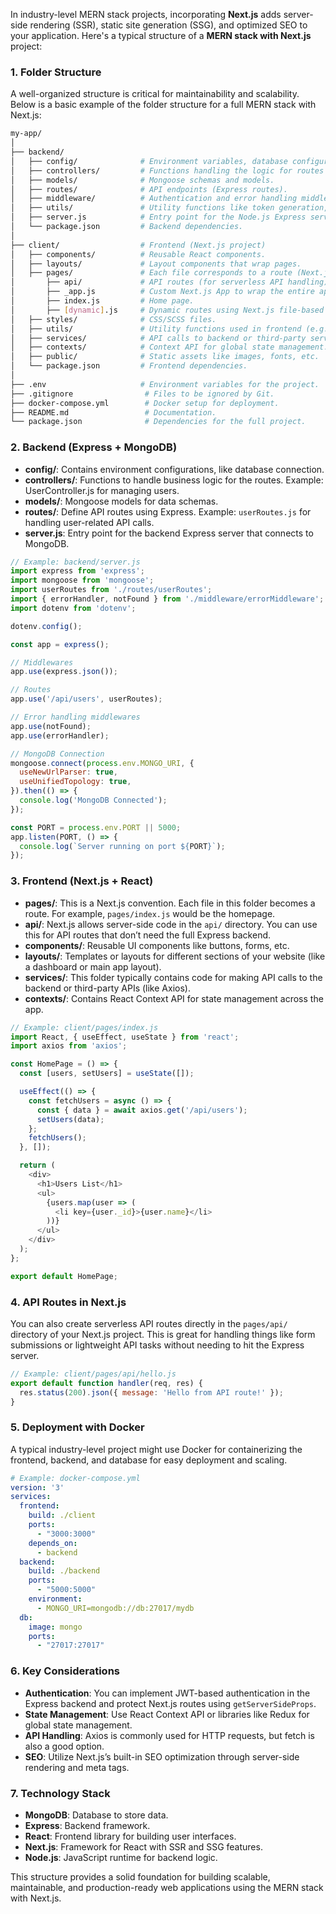 In industry-level MERN stack projects, incorporating **Next.js** adds server-side rendering (SSR), static site generation (SSG), and optimized SEO to your application. Here's a typical structure of a **MERN stack with Next.js** project:

### 1. **Folder Structure**
A well-organized structure is critical for maintainability and scalability. Below is a basic example of the folder structure for a full MERN stack with Next.js:

```bash
my-app/
│
├── backend/
│   ├── config/              # Environment variables, database configuration, etc.
│   ├── controllers/         # Functions handling the logic for routes (CRUD operations).
│   ├── models/              # Mongoose schemas and models.
│   ├── routes/              # API endpoints (Express routes).
│   ├── middleware/          # Authentication and error handling middleware.
│   ├── utils/               # Utility functions like token generation, error handling, etc.
│   ├── server.js            # Entry point for the Node.js Express server.
│   └── package.json         # Backend dependencies.
│
├── client/                  # Frontend (Next.js project)
│   ├── components/          # Reusable React components.
│   ├── layouts/             # Layout components that wrap pages.
│   ├── pages/               # Each file corresponds to a route (Next.js routing).
│       ├── api/             # API routes (for serverless API handling).
│       ├── _app.js          # Custom Next.js App to wrap the entire app.
│       ├── index.js         # Home page.
│       ├── [dynamic].js     # Dynamic routes using Next.js file-based routing.
│   ├── styles/              # CSS/SCSS files.
│   ├── utils/               # Utility functions used in frontend (e.g., Axios instance).
│   ├── services/            # API calls to backend or third-party services.
│   ├── contexts/            # Context API for global state management.
│   ├── public/              # Static assets like images, fonts, etc.
│   └── package.json         # Frontend dependencies.
│
├── .env                     # Environment variables for the project.
├── .gitignore                # Files to be ignored by Git.
├── docker-compose.yml        # Docker setup for deployment.
├── README.md                 # Documentation.
└── package.json              # Dependencies for the full project.
```

### 2. **Backend (Express + MongoDB)**
- **config/**: Contains environment configurations, like database connection.
- **controllers/**: Functions to handle business logic for the routes. Example: UserController.js for managing users.
- **models/**: Mongoose models for data schemas.
- **routes/**: Define API routes using Express. Example: `userRoutes.js` for handling user-related API calls.
- **server.js**: Entry point for the backend Express server that connects to MongoDB.

```js
// Example: backend/server.js
import express from 'express';
import mongoose from 'mongoose';
import userRoutes from './routes/userRoutes';
import { errorHandler, notFound } from './middleware/errorMiddleware';
import dotenv from 'dotenv';

dotenv.config();

const app = express();

// Middlewares
app.use(express.json());

// Routes
app.use('/api/users', userRoutes);

// Error handling middlewares
app.use(notFound);
app.use(errorHandler);

// MongoDB Connection
mongoose.connect(process.env.MONGO_URI, {
  useNewUrlParser: true,
  useUnifiedTopology: true,
}).then(() => {
  console.log('MongoDB Connected');
});

const PORT = process.env.PORT || 5000;
app.listen(PORT, () => {
  console.log(`Server running on port ${PORT}`);
});
```

### 3. **Frontend (Next.js + React)**
- **pages/**: This is a Next.js convention. Each file in this folder becomes a route. For example, `pages/index.js` would be the homepage.
- **api/**: Next.js allows server-side code in the `api/` directory. You can use this for API routes that don’t need the full Express backend.
- **components/**: Reusable UI components like buttons, forms, etc.
- **layouts/**: Templates or layouts for different sections of your website (like a dashboard or main app layout).
- **services/**: This folder typically contains code for making API calls to the backend or third-party APIs (like Axios).
- **contexts/**: Contains React Context API for state management across the app.
  
```js
// Example: client/pages/index.js
import React, { useEffect, useState } from 'react';
import axios from 'axios';

const HomePage = () => {
  const [users, setUsers] = useState([]);

  useEffect(() => {
    const fetchUsers = async () => {
      const { data } = await axios.get('/api/users');
      setUsers(data);
    };
    fetchUsers();
  }, []);

  return (
    <div>
      <h1>Users List</h1>
      <ul>
        {users.map(user => (
          <li key={user._id}>{user.name}</li>
        ))}
      </ul>
    </div>
  );
};

export default HomePage;
```

### 4. **API Routes in Next.js**
You can also create serverless API routes directly in the `pages/api/` directory of your Next.js project. This is great for handling things like form submissions or lightweight API tasks without needing to hit the Express server.

```js
// Example: client/pages/api/hello.js
export default function handler(req, res) {
  res.status(200).json({ message: 'Hello from API route!' });
}
```

### 5. **Deployment with Docker**
A typical industry-level project might use Docker for containerizing the frontend, backend, and database for easy deployment and scaling.

```yaml
# Example: docker-compose.yml
version: '3'
services:
  frontend:
    build: ./client
    ports:
      - "3000:3000"
    depends_on:
      - backend
  backend:
    build: ./backend
    ports:
      - "5000:5000"
    environment:
      - MONGO_URI=mongodb://db:27017/mydb
  db:
    image: mongo
    ports:
      - "27017:27017"
```

### 6. **Key Considerations**
- **Authentication**: You can implement JWT-based authentication in the Express backend and protect Next.js routes using `getServerSideProps`.
- **State Management**: Use React Context API or libraries like Redux for global state management.
- **API Handling**: Axios is commonly used for HTTP requests, but fetch is also a good option.
- **SEO**: Utilize Next.js’s built-in SEO optimization through server-side rendering and meta tags.

### 7. **Technology Stack**
- **MongoDB**: Database to store data.
- **Express**: Backend framework.
- **React**: Frontend library for building user interfaces.
- **Next.js**: Framework for React with SSR and SSG features.
- **Node.js**: JavaScript runtime for backend logic.

This structure provides a solid foundation for building scalable, maintainable, and production-ready web applications using the MERN stack with Next.js.

